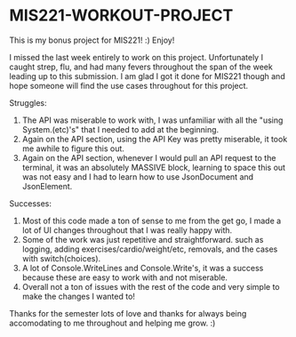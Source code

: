 # MIS221-WORKOUT-PROJECT
This is my bonus project for MIS221! :) Enjoy!

I missed the last week entirely to work on this project.
Unfortunately I caught strep, flu, and had many fevers throughout the span of the week leading up to this submission.
I am glad I got it done for MIS221 though and hope someone will find the use cases throughout for this project.

Struggles:
1) The API was miserable to work with, I was unfamiliar with all the "using System.(etc)'s" that I needed to add at the beginning.
2) Again on the API section, using the API Key was pretty miserable, it took me awhile to figure this out.
3) Again on the API section, whenever I would pull an API request to the terminal, it was an absolutely MASSIVE block, learning to space this out was not easy and I had to learn how to use JsonDocument and JsonElement.


Successes:
1) Most of this code made a ton of sense to me from the get go, I made a lot of UI changes throughout that I was really happy with.
2) Some of the work was just repetitive and straightforward. such as logging, adding exercises/cardio/weight/etc, removals, and the cases with switch(choices).
3) A lot of Console.WriteLines and Console.Write's, it was a success because these are easy to work with and not miserable.
4) Overall not a ton of issues with the rest of the code and very simple to make the changes I wanted to!

Thanks for the semester lots of love and thanks for always being accomodating to me throughout and helping me grow. :)
